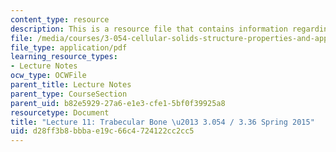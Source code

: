 ```yaml
---
content_type: resource
description: This is a resource file that contains information regarding lecture 11.
file: /media/courses/3-054-cellular-solids-structure-properties-and-applications-spring-2015/d28ff3b8bbbae19c66c4724122cc2cc5_MIT3_054S14_L11_T_trans.pdf
file_type: application/pdf
learning_resource_types:
- Lecture Notes
ocw_type: OCWFile
parent_title: Lecture Notes
parent_type: CourseSection
parent_uid: b82e5929-27a6-e1e3-cfe1-5bf0f39925a8
resourcetype: Document
title: "Lecture 11: Trabecular Bone \u2013 3.054 / 3.36 Spring 2015"
uid: d28ff3b8-bbba-e19c-66c4-724122cc2cc5
---
```

